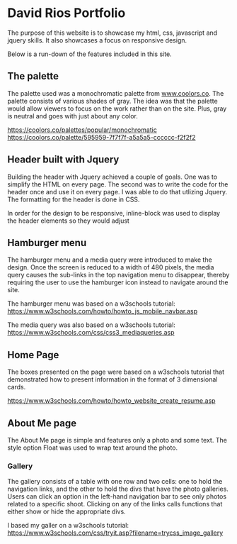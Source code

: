 # David Rios Portfolio

The purpose of this website is to showcase my html, css, javascript and jquery skills. It also showcases a focus on responsive design.

Below is a run-down of the features included in this site.

## The palette

The palette used was a monochromatic palette from www.coolors.co. The palette consists of various shades of gray. The idea was that the palette would allow viewers to focus on the work rather than on the site. Plus, gray is neutral and goes with just about any color.

https://coolors.co/palettes/popular/monochromatic
https://coolors.co/palette/595959-7f7f7f-a5a5a5-cccccc-f2f2f2

## Header built with Jquery

Building the header with Jquery achieved a couple of goals. One was to simplify the HTML on every page. The second was to write the code for the header once and use it on every page. I was able to do that utlizing Jquery. The formatting for the header is done in CSS.

In order for the design to be responsive, inline-block was used to display the header elements so they would adjust 

## Hamburger menu

The hamburger menu and a media query were introduced to make the design. Once the screen is reduced to a width of 480 pixels, the media query causes the sub-links in the top navigation menu to disappear, thereby requiring the user to use the hamburger icon instead to navigate around the site. 

The hamburger menu was based on a w3schools tutorial: https://www.w3schools.com/howto/howto_js_mobile_navbar.asp

The media query was also based on a w3schools tutorial: https://www.w3schools.com/css/css3_mediaqueries.asp


## Home Page

The boxes presented on the page were based on a w3schools tutorial that demonstrated how to present information in the format of 3 dimensional cards. 

https://www.w3schools.com/howto/howto_website_create_resume.asp

## About Me page

The About Me page is simple and features only a photo and some text. The style option Float was used to wrap text around the photo.

### Gallery

The gallery consists of a table with one row and two cells: one to hold the navigation links, and the other to hold the divs that have the photo galleries. Users can click an option in the left-hand navigation bar to see only photos related to a specific shoot. Clicking on any of the links calls functions that either show or hide the appropriate divs.

I based my galler on a w3schools tutorial: https://www.w3schools.com/css/tryit.asp?filename=trycss_image_gallery